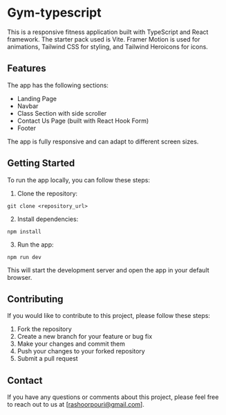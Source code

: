 # Gym-typescript

This is a responsive fitness application built with TypeScript and React framework. The starter pack used is Vite. Framer Motion is used for animations, Tailwind CSS for styling, and Tailwind Heroicons for icons.

## Features

The app has the following sections:

- Landing Page
- Navbar
- Class Section with side scroller
- Contact Us Page (built with React Hook Form)
- Footer

The app is fully responsive and can adapt to different screen sizes.

## Getting Started

To run the app locally, you can follow these steps:

1. Clone the repository:

```
git clone <repository_url>
```

2. Install dependencies:

```
npm install
```

3. Run the app:

```
npm run dev
```

This will start the development server and open the app in your default browser.

## Contributing

If you would like to contribute to this project, please follow these steps:

1. Fork the repository
2. Create a new branch for your feature or bug fix
3. Make your changes and commit them
4. Push your changes to your forked repository
5. Submit a pull request

## Contact

If you have any questions or comments about this project, please feel free to reach out to us at [rashoorpouri@gmail.com].
